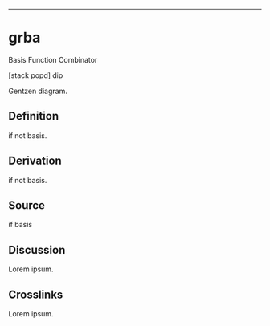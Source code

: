 ------------------------------------------------------------------------

# grba

Basis Function Combinator

\[stack popd\] dip

Gentzen diagram.

## Definition

if not basis.

## Derivation

if not basis.

## Source

if basis

## Discussion

Lorem ipsum.

## Crosslinks

Lorem ipsum.
